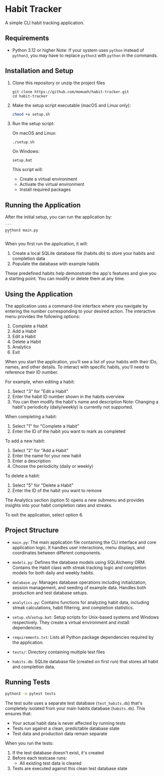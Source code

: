 # Habit Tracker

A simple CLI habit tracking application.

## Requirements

-   Python 3.12 or higher
    Note: If your system uses `python` instead of `python3`, you may have to replace `python3` with `python` in the commands.

## Installation and Setup

1. Clone this repository or unzip the project files

    ```
    git clone https://github.com/momueh/habit-tracker.git
    cd habit-tracker
    ```

2. Make the setup script executable (macOS and Linux only):

    ```bash
    chmod +x setup.sh
    ```

3. Run the setup script:

    On macOS and Linux:

    ```
    ./setup.sh
    ```

    On Windows:

    ```
    setup.bat
    ```

    This script will:

    - Create a virtual environment
    - Activate the virtual environment
    - Install required packages

## Running the Application

After the initial setup, you can run the application by:

    ```
    python3 main.py
    ```

When you first run the application, it will:

1. Create a local SQLite database file (habits.db) to store your habits and completion data
2. Populate the database with example habits

These predefined habits help demonstrate the app's features and give you a starting point. You can modify or delete them at any time.

## Using the Application

The application uses a command-line interface where you navigate by entering the number corresponding to your desired action. The interactive menu provides the following options:

1. Complete a Habit
2. Add a Habit
3. Edit a Habit
4. Delete a Habit
5. Analytics
6. Exit

When you start the application, you'll see a list of your habits with their IDs, names, and other details. To interact with specific habits, you'll need to reference their ID number.

For example, when editing a habit:

1. Select "3" for "Edit a Habit"
2. Enter the habit ID number shown in the habits overview
3. You can then modify the habit's name and description
   Note: Changing a habit's periodicity (daily/weekly) is currently not supported.

When completing a habit:

1. Select "1" for "Complete a Habit"
2. Enter the ID of the habit you want to mark as completed

To add a new habit:

1. Select "2" for "Add a Habit"
2. Enter the name for your new habit
3. Enter a description
4. Choose the periodicity (daily or weekly)

To delete a habit:

1. Select "5" for "Delete a Habit"
2. Enter the ID of the habit you want to remove

The Analytics section (option 5) opens a new submenu and provides insights into your habit completion rates and streaks.

To exit the application, select option 6.

## Project Structure

-   `main.py`: The main application file containing the CLI interface and core application logic. It handles user interactions, menu displays, and coordinates between different components.

-   `models.py`: Defines the database models using SQLAlchemy ORM. Contains the Habit class with streak tracking logic and completion models for both daily and weekly habits.

-   `database.py`: Manages database operations including initialization, session management, and seeding of example data. Handles both production and test database setups.

-   `analytics.py`: Contains functions for analyzing habit data, including streak calculations, habit filtering, and completion statistics.

-   `setup.sh`/`setup.bat`: Setup scripts for Unix-based systems and Windows respectively. They create a virtual environment and install dependencies.

-   `requirements.txt`: Lists all Python package dependencies required by the application.

-   `tests/`: Directory containing multiple test files

-   `habits.db`: SQLite database file (created on first run) that stores all habit and completion data.

## Running Tests

```bash
python3 -m pytest tests
```

The test suite uses a separate test database (`test_habits.db`) that's completely isolated from your main habits database (`habits.db`). This ensures that:

-   Your actual habit data is never affected by running tests
-   Tests run against a clean, predictable database state
-   Test data and production data remain separate

When you run the tests:

1. If the test database doesn't exist, it's created
2. Before each testcase runs:
    - All existing test data is cleared
3. Tests are executed against this clean test database state
